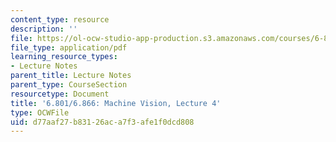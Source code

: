 ```yaml
---
content_type: resource
description: ''
file: https://ol-ocw-studio-app-production.s3.amazonaws.com/courses/6-801-machine-vision-fall-2020/d77aaf27b83126aca7f3afe1f0dcd808_MIT6_801F20_lec4.pdf
file_type: application/pdf
learning_resource_types:
- Lecture Notes
parent_title: Lecture Notes
parent_type: CourseSection
resourcetype: Document
title: '6.801/6.866: Machine Vision, Lecture 4'
type: OCWFile
uid: d77aaf27-b831-26ac-a7f3-afe1f0dcd808
---
```

